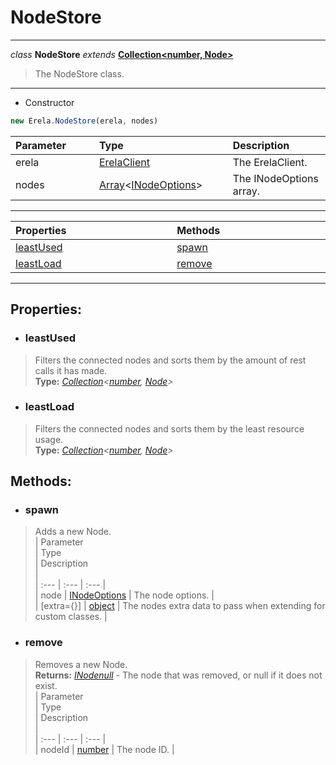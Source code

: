 # NodeStore  
---  
*class* **NodeStore** *extends* **[Collection<number, Node>](undefined)**  
> The NodeStore class.  
---
- Constructor
```javascript
new Erela.NodeStore(erela, nodes)
```
| Parameter <img width=1000/> | Type <img width=1000/> | Description <img width=1000/> |  
| :--- | :--- | :--- |  
| erela | [ErelaClient](/docs/ErelaClient/) | The ErelaClient. |  
| nodes | [Array](https://developer.mozilla.org/en-US/docs/Web/JavaScript/Reference/Global_Objects/Array)\<[INodeOptions](/docs/ErelaClient/INodeOptions)\> | The INodeOptions array. |  
---  
| Properties <img width=1000/> | Methods <img width=1000/> |   
| :--- | :--- |   
| [leastUsed](#leastused) | [spawn](#spawn) |   
| [leastLoad](#leastload) | [remove](#remove) |   
---  
## Properties:  
- ### leastUsed  
> Filters the connected nodes and sorts them by the amount of rest calls it has made.  
> **Type:** *[Collection](/docs/undefined/Collection)\<[number](https://developer.mozilla.org/en-US/docs/Web/JavaScript/Reference/Global_Objects/number), [Node](/docs/Node)\>*  
- ### leastLoad  
> Filters the connected nodes and sorts them by the least resource usage.  
> **Type:** *[Collection](/docs/undefined/Collection)\<[number](https://developer.mozilla.org/en-US/docs/Web/JavaScript/Reference/Global_Objects/number), [Node](/docs/Node)\>*  
## Methods:  
- ### spawn  
> Adds a new Node.  
> | Parameter <img width=1000/> | Type <img width=1000/> | Description <img width=1000/> |  
> | :--- | :--- | :--- |  
> | node | [INodeOptions](/docs/ErelaClient/INodeOptions) | The node options. |  
> | [extra={}] | [object](https://developer.mozilla.org/en-US/docs/Web/JavaScript/Reference/Global_Objects/object) | The nodes extra data to pass when extending for custom classes. |  
- ### remove  
> Removes a new Node.  
> **Returns:** *[INode](/docs/undefined/INode)[null](/docs/undefined/null)* - The node that was removed, or null if it does not exist.  
> | Parameter <img width=1000/> | Type <img width=1000/> | Description <img width=1000/> |  
> | :--- | :--- | :--- |  
> | nodeId | [number](https://developer.mozilla.org/en-US/docs/Web/JavaScript/Reference/Global_Objects/number) | The node ID. |  
